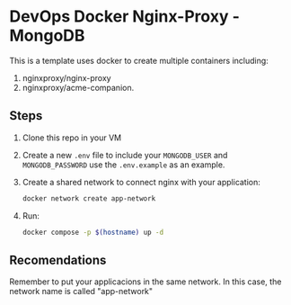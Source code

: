 # DevOps Docker Nginx-Proxy - MongoDB

This is a template uses docker to create multiple containers including:
1. nginxproxy/nginx-proxy
2. nginxproxy/acme-companion.

## Steps
1. Clone this repo in your VM
2. Create a new `.env` file to include your `MONGODB_USER` and `MONGODB_PASSWORD` use the `.env.example` as an example.
4. Create a shared network to connect nginx with your application:
    ```bash
    docker network create app-network
    ```

5. Run:
    ```bash
    docker compose -p $(hostname) up -d
    ```
## Recomendations
Remember to put your applicacions in the same network. In this case, the network name is called "app-network"